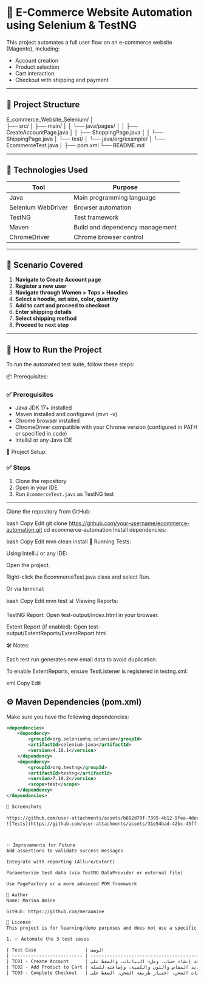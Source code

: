 # 🛒 E-Commerce Website Automation using Selenium & TestNG

This project automates a full user flow on an e-commerce website (Magento), including:
- Account creation
- Product selection
- Cart interaction
- Checkout with shipping and payment

---

## 📁 Project Structure

E_commerce_Website_Selenium/
│    
├── src/
│ ├── main/
│ │ └── java/pages/
│ │ ├── CreateAccountPage.java
│ │ ├── ShoppingPage.java
│ │ └── ShippingPage.java
│ └── test/
│ └── java/org/example/
│ └── EcommerceTest.java
│
├── pom.xml
└── README.md


---

## 🔧 Technologies Used

| Tool          | Purpose                             |
|---------------|-------------------------------------|
| Java          | Main programming language           |
| Selenium WebDriver | Browser automation             |
| TestNG        | Test framework                      |
| Maven         | Build and dependency management     |
| ChromeDriver  | Chrome browser control              |

---

## 🚀 Scenario Covered

1. **Navigate to Create Account page**
2. **Register a new user**
3. **Navigate through Women > Tops > Hoodies**
4. **Select a hoodie, set size, color, quantity**
5. **Add to cart and proceed to checkout**
6. **Enter shipping details**
7. **Select shipping method**
8. **Proceed to next step**

---

## 🧪 How to Run the Project

To run the automated test suite, follow these steps:

📦 Prerequisites:
### ✅ Prerequisites
- Java JDK 17+ installed
- Maven installed and configured (mvn -v)
- Chrome browser installed
- ChromeDriver compatible with your Chrome version  (configured in PATH or specified in code)
- IntelliJ or any Java IDE


📁 Project Setup:

### ✅ Steps
1. Clone the repository
2. Open in your IDE
3. Run `EcommerceTest.java` as TestNG test

---
Clone the repository from GitHub:

bash
Copy
Edit
git clone https://github.com/your-username/ecommerce-automation.git
cd ecommerce-automation
Install dependencies:

bash
Copy
Edit
mvn clean install
🚀 Running Tests:

Using IntelliJ or any IDE:

Open the project.

Right-click the EcommerceTest.java class and select Run.

Or via terminal:

bash
Copy
Edit
mvn test
📊 Viewing Reports:

TestNG Report:
Open test-output/index.html in your browser.

Extent Report (if enabled):
Open test-output/ExtentReports/ExtentReport.html

🛠️ Notes:

Each test run generates new email data to avoid duplication.

To enable ExtentReports, ensure TestListener is registered in testng.xml:

xml
Copy
Edit
<listeners>
  <listener class-name="utils.TestListener"/>
</listeners>



## ⚙️ Maven Dependencies (pom.xml)

Make sure you have the following dependencies:
```xml
<dependencies>
    <dependency>
        <groupId>org.seleniumhq.selenium</groupId>
        <artifactId>selenium-java</artifactId>
        <version>4.18.1</version>
    </dependency>
    <dependency>
        <groupId>org.testng</groupId>
        <artifactId>testng</artifactId>
        <version>7.10.2</version>
        <scope>test</scope>
    </dependency>
</dependencies>

📸 Screenshots 
 
https://github.com/user-attachments/assets/b892d70f-7395-4b12-9fea-4deee86bba49
![Tests](https://github.com/user-attachments/assets/31e54bad-42bc-45ff-9ba9-e2407ab70623)



✨ Improvements for Future
Add assertions to validate success messages

Integrate with reporting (Allure/Extent)

Parameterize test data (via TestNG DataProvider or external file)

Use PageFactory or a more advanced POM framework

👤 Author
Name: Marina Amine

GitHub: https://github.com/meraamine

📄 License
This project is for learning/demo purposes and does not use a specific license.

1. ✅ Automate the 3 test cases

| Test Case                  | الوصف                                                                 |
| -------------------------- | --------------------------------------------------------------------- |
| TC01 - Create Account      | فتح صفحة إنشاء حساب، وملء البيانات، والضغط على "Create Account"       |
| TC02 - Add Product to Cart | التصفح للقسم، اختيار منتج، تحديد المقاس واللون والكمية، وإضافته للسلة |
| TC03 - Complete Checkout   | ملء بيانات الشحن، اختيار طريقة الشحن، الضغط على Place Order           |




